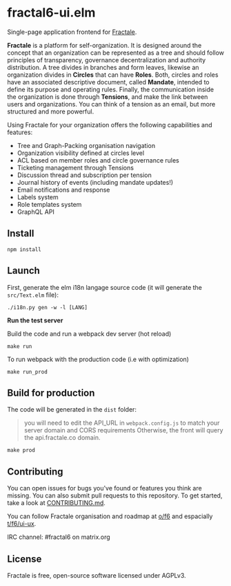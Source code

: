 # fractal6-ui.elm

Single-page application frontend for [Fractale](https://fractale.co).

**Fractale** is a platform for self-organization. It is designed around the concept that an organization can be represented as a tree and should follow principles of transparency, governance decentralization and authority distribution. A tree divides in branches and form leaves, likewise an organization divides in **Circles** that can have **Roles**. Both, circles and roles have an associated descriptive document, called **Mandate**, intended to define its purpose and operating rules. Finally, the communication inside the organization is done through **Tensions**, and make the link between users and organizations. You can think of a tension as an email, but more structured and more powerful.

Using Fractale for your organization offers the following capabilities and features:
* Tree and Graph-Packing organisation navigation
* Organization visibility defined at circles level
* ACL based on member roles and circle governance rules
* Ticketing management through Tensions
* Discussion thread and subscription per tension
* Journal history of events (including mandate updates!)
* Email notifications and response
* Labels system
* Role templates system
* GraphQL API


## Install

    npm install


## Launch

First, generate the elm i18n langage source code (it will generate the `src/Text.elm` file): 

    ./i18n.py gen -w -l [LANG]

**Run the test server**

Build the code and run a webpack dev server (hot reload)

    make run

To run webpack with the production code (i.e with optimization)

    make run_prod


## Build for production

The code will be generated in the `dist` folder:

> you will need to edit the API_URL in `webpack.config.js` to match your server domain and CORS requirements Otherwise, the front will query the api.fractale.co domain.

    make prod


## Contributing

You can open issues for bugs you've found or features you think are missing. You can also submit pull requests to this repository. To get started, take a look at [CONTRIBUTING.md](CONTRIBUTING.md).

You can follow Fractale organisation and roadmap at [o/f6](https://fractale.co/o/f6) and espacially [t/f6/ui-ux](https://fractale.co/t/f6/ui-ux).

IRC channel: #fractal6 on matrix.org


## License

Fractale is free, open-source software licensed under AGPLv3.
